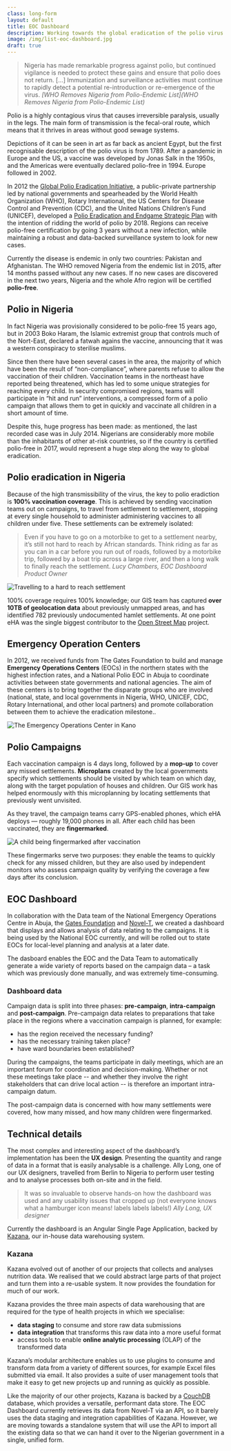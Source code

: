 ```yaml
---
class: long-form
layout: default
title: EOC Dashboard
description: Working towards the global eradication of the polio virus
image: /img/list-eoc-dashboard.jpg
draft: true
---
```


> Nigeria has made remarkable progress against polio, but continued vigilance is needed to protect these gains and ensure that polio does not return. [...] Immunization and surveillance activities must continue to rapidly detect a potential re-introduction or re-emergence of the virus.
><cite>[WHO Removes Nigeria from Polio-Endemic List](WHO Removes Nigeria from Polio-Endemic List)</cite>

Polio is a highly contagious virus that causes irreversible paralysis, usually in the legs. The main form of transmission is the fecal-oral route, which means that it thrives in areas without good sewage systems.

Depictions of it can be seen in art as far back as ancient Egypt, but the first recognisable description of the polio virus is from 1789. After a pandemic in Europe and the US, a vaccine was developed by Jonas Salk in the 1950s, and the Americas were eventually declared polio-free in 1994. Europe followed in 2002. 

In 2012 the [Global Polio Eradication Initiative](http://www.polioeradication.org/), a public-private partnership led by national governments and spearheaded by the World Health Organization (WHO), Rotary International, the US Centers for Disease Control and Prevention (CDC), and the United Nations Children’s Fund (UNICEF), developed a [Polio Eradication and Endgame Strategic Plan](http://www.polioeradication.org/Resourcelibrary/Strategyandwork.aspx) with the intention of ridding the world of polio by 2018. Regions can receive polio-free certification by going 3 years without a new infection, while maintaining a robust and data-backed surveillance system to look for new cases.

Currently the disease is endemic in only two countries: Pakistan and Afghanistan. The WHO removed Nigeria from the endemic list in 2015, after 14 months passed without any new cases. If no new cases are discovered in the next two years, Nigeria and the whole Afro region will be certified **polio-free**.

## Polio in Nigeria

In fact Nigeria was provisionally considered to be polio-free 15 years ago, but in 2003 Boko Haram, the Islamic extremist group that controls much of the Nort-East, declared a fatwah agains the vaccine, announcing that it was a western conspiracy to sterilise muslims.

Since then there have been several cases in the area, the majority of which have  been the result of “non-compliance”, where parents refuse to allow the vaccination of their children. Vaccination teams in the northeast have reported being threatened, which has led to some unique strategies for reaching every child. In security compromised regions, teams will participate in “hit and run” interventions, a compressed form of a polio campaign that allows them to get in quickly and vaccinate all children in a short amount of time.

Despite this, huge progress has been made: as mentioned, the last recorded case was in July 2014. Nigerians are considerably more mobile than the inhabitants of other at-risk countries, so if the country is certified polio-free in 2017, would represent a huge step along the way to global eradication.

## Polio eradication in Nigeria

Because of the high transmissibility of the virus, the key to polio eradiction is **100% vaccination coverage**. This is achieved by sending vaccination teams out on campaigns, to travel from settlement to settlement, stopping at every single household to administer administering vaccines to all children under five. These settlements can be extremely isolated:

> Even if you have to go on a motorbike to get to a settlement nearby, it’s still not hard to reach by African standards. Think riding as far as you can in a car before you run out of roads, followed by a motorbike trip, followed by a boat trip across a large river, and then a long walk to finally reach the settlement. <cite>Lucy Chambers, EOC Dashboard Product Owner</cite>

![Travelling to a hard to reach settlement](/img/eoc-dashboard-hard-to-reach.jpg)

100% coverage requires 100% knowledge; our GIS team has captured **over 10TB of geolocation data** about previously unmapped areas, and has identified 782 previously undocumented hamlet settlements. At one point eHA was the single biggest contributor to the [Open Street Map](https://www.openstreetmap.org/) project. 

## Emergency Operation Centers

In 2012, we received funds from The Gates Foundation to build and manage **Emergency Operations Centers** (EOCs) in the northern states with the highest infection rates, and a National Polio EOC in Abuja to coordinate activities between state governments and national agencies. The aim of these centers is to bring together the disparate groups who are involved (national, state, and local governments in Nigeria, WHO, UNICEF, CDC, Rotary International, and other local partners) and promote collaboration between them to achieve the eradication milestone..

![The Emergency Operations Center in Kano](/img/eoc-dashboard-eoc.jpg)

## Polio Campaigns

Each vaccination campaign is 4 days long, followed by a **mop-up** to cover any missed settlements. **Microplans** created by the local governments specify which settlements should be visited by which team on which day, along with the target population of houses and children. Our GIS work has helped enormously with this microplanning by locating settlements that previously went unvisited.

As they travel, the campaign teams carry GPS-enabled phones, which eHA deploys — roughly 19,000 phones in all. After each child has been vaccinated, they are **fingermarked**.

![A child being fingermarked after vaccination](/img/eoc-dashboard-fingermark.jpg)

These fingermarks serve two purposes: they enable the teams to quickly check for any missed children, but they are also used by independent monitors who assess campaign quality by verifying the coverage a few days after its conclusion.


## EOC Dashboard

In collaboration with the Data team of the National Emergency Operations Centre in Abuja, the [Gates Foundation](http://www.gatesfoundation.org/) and [Novel-T](http://www.novel-t.ch/), we created a dashboard that displays and allows analysis of data relating to the campaigns. It is being used by the National EOC currently, and will be rolled out to state EOCs for local-level planning and analysis at a later date.

The dasboard enables the EOC and the Data Team to automatically generate a wide variety of reports based on the campaign data – a task which was previously done manually, and was extremely time-consuming.

### Dashboard data
Campaign data is split into three phases: **pre-campaign**, **intra-campaign** and **post-campaign**. Pre-campaign data relates to preparations that take place in the regions where a vaccination campaign is planned, for example:

- has the region received the necessary funding?
- has the necessary training taken place?
- have ward boundaries been established?

During the campaigns, the teams participate in daily meetings, which are an important forum for coordination and decision-making. Whether or not these meetings take place -- and whether they involve the right stakeholders that can drive local action -- is therefore an important intra-campaign datum.

The post-campaign data is concerned with how many settlements were covered, how many missed, and how many children were fingermarked.

## Technical details

The most complex and interesting aspect of the dashboard’s implementation has been the **UX design**. Presenting the quantity and range of data in a format that is easily analysable is a challenge. Ally Long, one of our UX designers, travelled from Berlin to Nigeria to perform user testing and to analyse processes both on-site and in the field.

> It was so invaluable to observe hands-on how the dashboard was used and any usability issues that cropped up (not everyone knows what a hamburger icon means! labels labels labels!) <cite>Ally Long, UX designer</cite>

Currently the dashboard is an Angular Single Page Application, backed by [Kazana](https://github.com/eHealthAfrica/kazana), our in-house data warehousing system. 

### Kazana

Kazana evolved out of another of our projects that collects and analyses nutrition data. We realised that we could abstract large parts of that project and turn them into a re-usable system. It now provides the foundation for much of our work.

Kazana provides the three main aspects of data warehousing that are required for the type of health projects in which we specialise: 

- **data staging** to consume and store raw data submissions
- **data integration** that transforms this raw data into a more useful format
- access tools to enable **online analytic processing** (OLAP) of the transformed data

Kazana’s modular architecture enables us to use plugins to consume and transform data from a variety of different sources, for example Excel files submitted via email. It also provides a suite of user management tools that make it easy to get new projects up and running as quickly as possible.

Like the majority of our other projects, Kazana is backed by a [CouchDB](https://couchdb.apache.org/) database, which provides a versatile, performant data store. The EOC Dashboard currently retrieves its data from Novel-T via an API, so it barely uses the data staging and integration capabilities of Kazana. However, we are moving towards a standalone system that will use the API to import all the existing data so that we can hand it over to the Nigerian government in a single, unified form.

